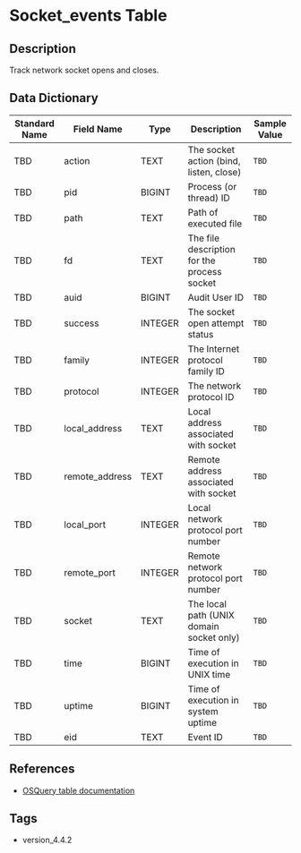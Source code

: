 # Socket_events Table

## Description
Track network socket opens and closes.

## Data Dictionary
|Standard Name|Field Name|Type|Description|Sample Value|
|---|---|---|---|---|
|TBD|action|TEXT|The socket action (bind, listen, close)|`TBD`|
|TBD|pid|BIGINT|Process (or thread) ID|`TBD`|
|TBD|path|TEXT|Path of executed file|`TBD`|
|TBD|fd|TEXT|The file description for the process socket|`TBD`|
|TBD|auid|BIGINT|Audit User ID|`TBD`|
|TBD|success|INTEGER|The socket open attempt status|`TBD`|
|TBD|family|INTEGER|The Internet protocol family ID|`TBD`|
|TBD|protocol|INTEGER|The network protocol ID|`TBD`|
|TBD|local_address|TEXT|Local address associated with socket|`TBD`|
|TBD|remote_address|TEXT|Remote address associated with socket|`TBD`|
|TBD|local_port|INTEGER|Local network protocol port number|`TBD`|
|TBD|remote_port|INTEGER|Remote network protocol port number|`TBD`|
|TBD|socket|TEXT|The local path (UNIX domain socket only)|`TBD`|
|TBD|time|BIGINT|Time of execution in UNIX time|`TBD`|
|TBD|uptime|BIGINT|Time of execution in system uptime|`TBD`|
|TBD|eid|TEXT|Event ID|`TBD`|

## References
* [OSQuery table documentation](https://osquery.io/schema/current#socket_events)

## Tags
* version_4.4.2
